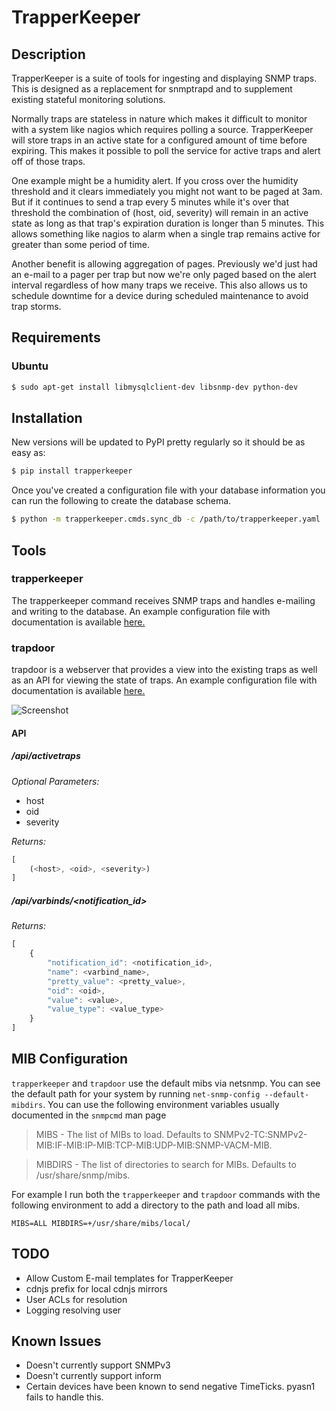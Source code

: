# TrapperKeeper

## Description
TrapperKeeper is a suite of tools for ingesting and displaying SNMP traps. This
is designed as a replacement for snmptrapd and to supplement existing stateful
monitoring solutions.

Normally traps are stateless in nature which makes it difficult to monitor with
a system like nagios which requires polling a source. TrapperKeeper will store
traps in an active state for a configured amount of time before expiring. This
makes it possible to poll the service for active traps and alert off of those
traps.

One example might be a humidity alert. If you cross over the humidity threshold
and it clears immediately you might not want to be paged at 3am. But if it
continues to send a trap every 5 minutes while it's over that threshold the
combination of (host, oid, severity) will remain in an active state as
long as that trap's expiration duration is longer than 5 minutes. This allows
something like nagios to alarm when a single trap remains active for greater
than some period of time.

Another benefit is allowing aggregation of pages. Previously we'd just had an
e-mail to a pager per trap but now we're only paged based on the alert interval
regardless of how many traps we receive. This also allows us to schedule
downtime for a device during scheduled maintenance to avoid trap storms.

## Requirements

### Ubuntu

```bash
$ sudo apt-get install libmysqlclient-dev libsnmp-dev python-dev
```

## Installation

New versions will be updated to PyPI pretty regularly so it should be as easy
as:

```bash
$ pip install trapperkeeper
```

Once you've created a configuration file with your database information you
can run the following to create the database schema.

```bash
$ python -m trapperkeeper.cmds.sync_db -c /path/to/trapperkeeper.yaml
```
## Tools

### trapperkeeper

The trapperkeeper command receives SNMP traps and handles e-mailing and writing
to the database. An example configuration file with documentation is available [here.](conf/trapperkeeper.yaml)

### trapdoor

trapdoor is a webserver that provides a view into the existing traps as well as an
API for viewing the state of traps. An example configuration file with documentation is available [here.](conf/trapdoor.yaml)

![Screenshot](https://raw.githubusercontent.com/dropbox/trapperkeeper/master/images/trapdoor.png)

#### API

##### /api/activetraps
_*Optional Parameters:*_
 * host
 * oid
 * severity

_*Returns:*_
```javascript
[
    (<host>, <oid>, <severity>)
]
```

##### /api/varbinds/<notification_id>

_*Returns:*_
```javascript
[
    {
        "notification_id": <notification_id>,
        "name": <varbind_name>,
        "pretty_value": <pretty_value>,
        "oid": <oid>,
        "value": <value>,
        "value_type": <value_type>
    }
]
```
## MIB Configuration

`trapperkeeper` and `trapdoor` use the default mibs via netsnmp. You can see the default path for your system by running `net-snmp-config --default-mibdirs`. You can use the following environment variables usually documented in the `snmpcmd` man page

> MIBS - The list of MIBs to load. Defaults to SNMPv2-TC:SNMPv2-MIB:IF-MIB:IP-MIB:TCP-MIB:UDP-MIB:SNMP-VACM-MIB.

> MIBDIRS - The list of directories to search for MIBs. Defaults to /usr/share/snmp/mibs.

For example I run both the `trapperkeeper` and `trapdoor` commands with the following environment to add a directory to the path and load all mibs.

`MIBS=ALL MIBDIRS=+/usr/share/mibs/local/`

## TODO

  * Allow Custom E-mail templates for TrapperKeeper
  * cdnjs prefix for local cdnjs mirrors
  * User ACLs for resolution
  * Logging resolving user

## Known Issues

  * Doesn't currently support SNMPv3
  * Doesn't currently support inform
  * Certain devices have been known to send negative TimeTicks. pyasn1 fails to handle this.
